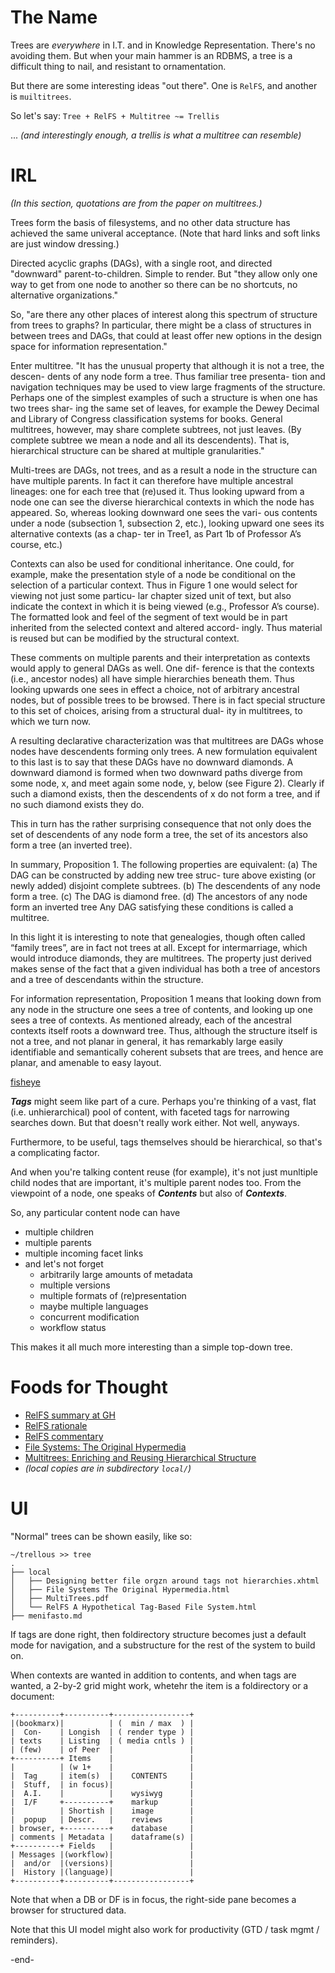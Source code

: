 # The Name

Trees are *everywhere* in I.T. and in Knowledge Representation.
There's no avoiding them. But when your main hammer is an RDBMS,
a tree is a difficult thing to nail, and resistant to ornamentation.

But there are some interesting ideas "out there". One is `RelFS`,
and another is `muiltitrees`.

So let's say: `Tree + RelFS + Multitree ~= Trellis`

... _(and interestingly enough, a trellis is what a multitree
can resemble)_

# IRL

_(In this section, quotations are from the paper on multitrees.)_

Trees form the basis of filesystems, and no other data structure
has achieved the same univeral acceptance. (Note that hard links
and soft links are just window dressing.)

Directed acyclic graphs (DAGs), with a single root, and directed
"downward" parent-to-children. Simple to render. But "they allow
only one way to get from one node to another so there can be no
shortcuts, no alternative organizations."

So, "are there any other places of interest along this spectrum
of structure from trees to graphs? In particular, there might be a
class of structures in between trees and DAGs, that could at least
offer new options in the design space for information representation."

Enter multitree. "It has the
unusual property that although it is not a tree, the descen-
dents of any node form a tree. Thus familiar tree presenta-
tion and navigation techniques may be used to view large
fragments of the structure. Perhaps one of the simplest
examples of such a structure is when one has two trees shar-
ing the same set of leaves, for example the Dewey Decimal
and Library of Congress classification systems for books.
General multitrees, however, may share complete subtrees,
not just leaves. (By complete subtree we mean a node and
all its descendents). That is, hierarchical structure can be
shared at multiple granularities."

Multi-trees are DAGs, not trees, and as a result a node in the
structure can have multiple parents. In fact it can therefore
have multiple ancestral lineages: one for each tree that
(re)used it. Thus looking upward from a node one can see
the diverse hierarchical contexts in which the node has
appeared. So, whereas looking downward one sees the vari-
ous contents under a node (subsection 1, subsection 2, etc.),
looking upward one sees its alternative contexts (as a chap-
ter in Tree1, as Part 1b of Professor A’s course, etc.)

Contexts can also be used for conditional inheritance. One
could, for example, make the presentation style of a node be
conditional on the selection of a particular context. Thus in
Figure 1 one would select for viewing not just some particu-
lar chapter sized unit of text, but also indicate the context in
which it is being viewed (e.g., Professor A’s course). The
formatted look and feel of the segment of text would be in
part inherited from the selected context and altered accord-
ingly. Thus material is reused but can be modified by the
structural context.

These comments on multiple parents and their interpretation
as contexts would apply to general DAGs as well. One dif-
ference is that the contexts (i.e., ancestor nodes) all have
simple hierarchies beneath them. Thus looking upwards one
sees in effect a choice, not of arbitrary ancestral nodes, but
of possible trees to be browsed. There is in fact special
structure to this set of choices, arising from a structural dual-
ity in multitrees, to which we turn now.

A
resulting declarative characterization was that multitrees are
DAGs whose nodes have descendents forming only trees. A
new formulation equivalent to this last is to say that these
DAGs have no downward diamonds. A downward diamond
is formed when two downward paths diverge from some
node, x, and meet again some node, y, below (see Figure 2).
Clearly if such a diamond exists, then the descendents of x
do not form a tree, and if no such diamond exists they do.

This in turn has the
rather surprising consequence that not only does the set of
descendents of any node form a tree, the set of its ancestors
also form a tree (an inverted tree).

In summary,
Proposition 1. The following properties are equivalent:
(a) The DAG can be constructed by adding new tree struc-
ture above existing (or newly added) disjoint complete
subtrees.
(b) The descendents of any node form a tree.
(c) The DAG is diamond free.
(d) The ancestors of any node form an inverted tree
Any DAG satisfying these conditions is called a multitree.

In this light it is interesting to note that genealogies, though
often called “family trees”, are in fact not trees at all. Except
for intermarriage, which would introduce diamonds, they
are multitrees. The property just derived makes sense of the
fact that a given individual has both a tree of ancestors and a
tree of descendants within the structure.

For information representation, Proposition 1 means that
looking down from any node in the structure one sees a tree
of contents, and looking up one sees a tree of contexts. As
mentioned already, each of the ancestral contexts itself roots
a downward tree. Thus, although the structure itself is not a
tree, and not planar in general, it has remarkably large easily
identifiable and semantically coherent subsets that are trees,
and hence are planar, and amenable to easy layout.

[fisheye](img/fisheye-view.png)

***Tags*** might seem like part of a cure. Perhaps you're thinking
of a vast, flat (i.e. unhierarchical) pool of content, with faceted
tags for narrowing searches down. But that doesn't really work either.
Not well, anyways.

Furthermore, to be useful, tags themselves should be hierarchical,
so that's a complicating factor.	

And when you're talking content reuse (for example), it's not
just munltiple child nodes that are important, it's multiple
parent nodes too. From the viewpoint of a node, one speaks of
***Contents*** but also of ***Contexts***.

So, any particular content node can have
- multiple children
- multiple parents
- multiple incoming facet links
- and let's not forget
  - arbitrarily large amounts of metadata
  - multiple versions
  - multiple formats of (re)presentation
  - maybe multiple languages 
  - concurrent modification
  - workflow status

This makes it all much more interesting than a simple top-down tree.

# Foods for Thought

- [RelFS summary at GH](https://github.com/nayuki/Relational-File-System)
- [RelFS rationale](https://www.nayuki.io/page/designing-better-file-organization-around-tags-not-hierarchies)
- [RelFS commentary](https://karl-voit.at/2020/05/19/RelFS/)
- [File Systems: The Original Hypermedia](https://jon.work/og/#1) 
- [Multitrees: Enriching and Reusing Hierarchical Structure](https://adrenaline.ucsd.edu/kirsh/Articles/In_Process/MultiTrees.pdf) 
- _(local copies are in subdirectory `local/`)_

# UI

"Normal" trees can be shown easily, like so:
```
~/trellous >> tree
.
├── local
│   ├── Designing better file orgzn around tags not hierarchies.xhtml
│   ├── File Systems The Original Hypermedia.html
│   ├── MultiTrees.pdf
│   └── RelFS A Hypothetical Tag-Based File System.html
├── menifasto.md
```

If tags are done right, then foldirectory structure
becomes just a default mode for navigation, and a
substructure for the rest of the system to build on. 

When contexts are wanted in addition to contents,
and when tags are wanted, a 2-by-2 grid might work,
whetehr the item is a foldirectory or a document:

```
+----------+----------+-----------------+
|(bookmarx)|          | (  min / max  ) |
|  Con-    | Longish  | ( render type ) |
| texts    | Listing  | ( media cntls ) |
| (few)    | of Peer  |                 |
+----------+ Items    |                 |
|          | (w 1+    |                 |
|  Tag     | item(s)  |    CONTENTS     |
|  Stuff,  | in focus)|                 |
|  A.I.    |          |    wysiwyg      |
|  I/F     +----------+    markup       |
|          | Shortish |    image        |
|  popup   | Descr.   |    reviews      |
| browser, +----------+    database     |
| comments | Metadata |    dataframe(s) |
+----------+ Fields   |                 |
| Messages |(workflow)|                 |
|  and/or  |(versions)|                 |
|  History |(language)|                 |
+----------+----------+-----------------+

```
Note that when a DB or DF is in focus,
the right-side pane becomes a browser
for structured data.

Note that this UI model might also work for
productivity (GTD / task mgmt / reminders).

-end-
